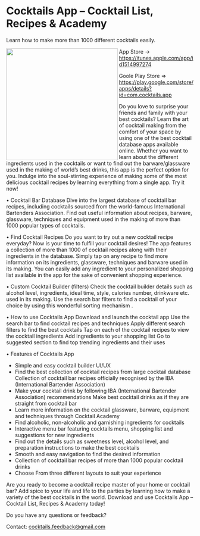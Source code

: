 # Cocktails App – Cocktail List, Recipes & Academy
Learn how to make more than 1000 different cocktails easily.


<img src="https://lh3.googleusercontent.com/V3IzsZB-U4qqECROhqAMC3RCER6o807PgRJfKnh533AUSy9TbQNG5_qv3eJW5gYwuneW=s300-rw" align="left" width="300" >

App Store -> https://itunes.apple.com/app/id1514997274

Goole Play Store => https://play.google.com/store/apps/details?id=com.cocktails.app

Do you love to surprise your friends and family with your best cocktails?
Learn the art of cocktail making from the comfort of your space by using one of the best cocktail database apps available online.
Whether you want to learn about the different ingredients used in the cocktails or want to find out the barware/glassware used in the making of world’s best drinks, this app is the perfect option for you. Indulge into the soul-stirring experience of making some of the most delicious cocktail recipes by learning everything from a single app. Try it now!

• Cocktail Bar Database
Dive into the largest database of cocktail bar recipes, including cocktails sourced from the world-famous International Bartenders Association. Find out useful information about recipes, barware, glassware, techniques and equipment used in the making of more than 1000 popular types of cocktails.

• Find Cocktail Recipes
Do you want to try out a new cocktail recipe everyday? Now is your time to fulfill your cocktail desires! The app features a collection of more than 1000 of cocktail recipes along with their ingredients in the database. Simply tap on any recipe to find more information on its ingredients, glassware, techniques and barware used in its making. You can easily add any ingredient to your personalized shopping list available in the app for the sake of convenient shopping experience.

• Custom Cocktail Builder (filters)
Check the cocktail builder details such as alcohol level, ingredients, ideal time, style, calories number, drinkware etc. used in its making. Use the search bar filters to find a cocktail of your choice by using this wonderful sorting mechanism .

• How to use Cocktails App
Download and launch the cocktail app
Use the search bar to find cocktail recipes and techniques
Apply different search filters to find the best cocktails
Tap on each of the cocktail recipes to view the cocktail ingredients
Add ingredients to your shopping list
Go to suggested section to find top trending ingredients and their uses

• Features of Cocktails App
- Simple and easy cocktail builder UI/UX
- Find the best collection of cocktail recipes from large cocktail database
Collection of cocktail bar recipes officially recognised by the IBA (International Bartender Association)
- Make your cocktail drink by following IBA (International Bartender Association) recommendations
Make best cocktail drinks as if they are straight from cocktail bar
- Learn more information on the cocktail glassware, barware, equipment and techniques through Cocktail Academy
- Find alcoholic, non-alcoholic and garnishing ingredients for cocktails
- Interactive menu bar featuring cocktails menu, shopping list and suggestions for new ingredients
- Find out the details such as sweetness level, alcohol level, and preparation instructions to make the best cocktails
- Smooth and easy navigation to find the desired information
- Collection of cocktail bar recipes of more than 1000 popular cocktail drinks
- Choose From three different layouts to suit your experience

Are you ready to become a cocktail recipe master of your home or cocktail bar? Add spice to your life and life to the parties by learning how to make a variety of the best cocktails in the world. Download and use Cocktails App – Cocktail List, Recipes & Academy today!


Do you have any questions or feedback?

Contact: cocktails.feedback@gmail.com
